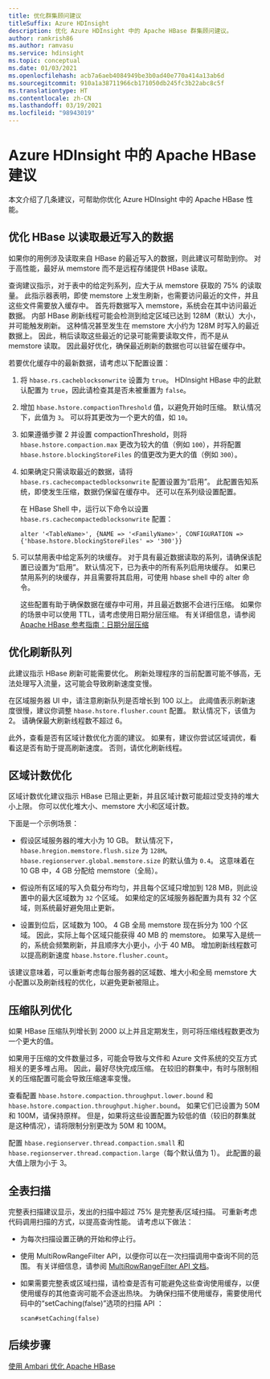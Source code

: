 ```yaml
---
title: 优化群集顾问建议
titleSuffix: Azure HDInsight
description: 优化 Azure HDInsight 中的 Apache HBase 群集顾问建议。
author: ramkrish86
ms.author: ramvasu
ms.service: hdinsight
ms.topic: conceptual
ms.date: 01/03/2021
ms.openlocfilehash: acb7a6aeb4084949be3b0ad40e770a414a13ab6d
ms.sourcegitcommit: 910a1a38711966cb171050db245fc3b22abc8c5f
ms.translationtype: HT
ms.contentlocale: zh-CN
ms.lasthandoff: 03/19/2021
ms.locfileid: "98943019"
---
```

# <a name="apache-hbase-advisories-in-azure-hdinsight"></a>Azure HDInsight 中的 Apache HBase 建议

本文介绍了几条建议，可帮助你优化 Azure HDInsight 中的 Apache HBase 性能。 

## <a name="optimize-hbase-to-read-most-recently-written-data"></a>优化 HBase 以读取最近写入的数据

如果你的用例涉及读取来自 HBase 的最近写入的数据，则此建议可帮助到你。 对于高性能，最好从 memstore 而不是远程存储提供 HBase 读取。

查询建议指示，对于表中的给定列系列，应大于从 memstore 获取的 75% 的读取量。 此指示器表明，即使 memstore 上发生刷新，也需要访问最近的文件，并且这些文件需要放入缓存中。 首先将数据写入 memstore，系统会在其中访问最近数据。 内部 HBase 刷新线程可能会检测到给定区域已达到 128M（默认）大小，并可能触发刷新。 这种情况甚至发生在 memstore 大小约为 128M 时写入的最近数据上。 因此，稍后读取这些最近的记录可能需要读取文件，而不是从 memstore 读取。 因此最好优化，确保最近刷新的数据也可以驻留在缓存中。

若要优化缓存中的最新数据，请考虑以下配置设置：

1. 将 `hbase.rs.cacheblocksonwrite` 设置为 `true`。 HDInsight HBase 中的此默认配置为 `true`，因此请检查其是否未被重置为 `false`。

2. 增加 `hbase.hstore.compactionThreshold` 值，以避免开始时压缩。 默认情况下，此值为 `3`。 可以将其更改为一个更大的值，如 `10`。

3. 如果遵循步骤 2 并设置 compactionThreshold，则将 `hbase.hstore.compaction.max` 更改为较大的值（例如 `100`），并将配置 `hbase.hstore.blockingStoreFiles` 的值更改为更大的值（例如 `300`）。

4. 如果确定只需读取最近的数据，请将 `hbase.rs.cachecompactedblocksonwrite` 配置设置为“启用”。 此配置告知系统，即使发生压缩，数据仍保留在缓存中。 还可以在系列级设置配置。 

   在 HBase Shell 中，运行以下命令以设置 `hbase.rs.cachecompactedblocksonwrite` 配置：
   
   ```
   alter '<TableName>', {NAME => '<FamilyName>', CONFIGURATION => {'hbase.hstore.blockingStoreFiles' => '300'}}
   ```

5. 可以禁用表中给定系列的块缓存。 对于具有最近数据读取的系列，请确保该配置已设置为“启用”。 默认情况下，已为表中的所有系列启用块缓存。 如果已禁用系列的块缓存，并且需要将其启用，可使用 hbase shell 中的 alter 命令。

   这些配置有助于确保数据在缓存中可用，并且最近数据不会进行压缩。 如果你的场景中可以使用 TTL，请考虑使用日期分层压缩。 有关详细信息，请参阅 [Apache HBase 参考指南：日期分层压缩](https://hbase.apache.org/book.html#ops.date.tiered)  

## <a name="optimize-the-flush-queue"></a>优化刷新队列

此建议指示 HBase 刷新可能需要优化。 刷新处理程序的当前配置可能不够高，无法处理写入流量，这可能会导致刷新速度变慢。

在区域服务器 UI 中，请注意刷新队列是否增长到 100 以上。 此阈值表示刷新速度很慢，建议你调整 `hbase.hstore.flusher.count` 配置。 默认情况下，该值为 2。 请确保最大刷新线程数不超过 6。

此外，查看是否有区域计数优化方面的建议。 如果有，建议你尝试区域调优，看看这是否有助于提高刷新速度。 否则，请优化刷新线程。

## <a name="region-count-tuning"></a>区域计数优化

区域计数优化建议指示 HBase 已阻止更新，并且区域计数可能超过受支持的堆大小上限。 你可以优化堆大小、memstore 大小和区域计数。

下面是一个示例场景：

- 假设区域服务器的堆大小为 10 GB。 默认情况下，`hbase.hregion.memstore.flush.size` 为 `128M`。 `hbase.regionserver.global.memstore.size` 的默认值为 `0.4`。 这意味着在 10 GB 中，4 GB 分配给 memstore（全局）。

- 假设所有区域的写入负载分布均匀，并且每个区域只增加到 128 MB，则此设置中的最大区域数为 `32` 个区域。 如果给定的区域服务器配置为具有 32 个区域，则系统最好避免阻止更新。

- 设置到位后，区域数为 100。 4 GB 全局 memstore 现在拆分为 100 个区域。 因此，实际上每个区域只能获得 40 MB 的 memstore。 如果写入是统一的，系统会频繁刷新，并且顺序大小更小，小于 40 MB。 增加刷新线程数可以提高刷新速度 `hbase.hstore.flusher.count`。

该建议意味着，可以重新考虑每台服务器的区域数、堆大小和全局 memstore 大小配置以及刷新线程的优化，以避免更新被阻止。

## <a name="compaction-queue-tuning"></a>压缩队列优化

如果 HBase 压缩队列增长到 2000 以上并且定期发生，则可将压缩线程数更改为一个更大的值。

如果用于压缩的文件数量过多，可能会导致与文件和 Azure 文件系统的交互方式相关的更多堆占用。 因此，最好尽快完成压缩。 在较旧的群集中，有时与限制相关的压缩配置可能会导致压缩速率变慢。

查看配置 `hbase.hstore.compaction.throughput.lower.bound` 和 `hbase.hstore.compaction.throughput.higher.bound`。 如果它们已设置为 50M 和 100M，请保持原样。 但是，如果将这些设置配置为较低的值（较旧的群集就是这种情况），请将限制分别更改为 50M 和 100M。

配置 `hbase.regionserver.thread.compaction.small` 和 `hbase.regionserver.thread.compaction.large`（每个默认值为 1）。
此配置的最大值上限为小于 3。

## <a name="full-table-scan"></a>全表扫描

完整表扫描建议显示，发出的扫描中超过 75% 是完整表/区域扫描。 可重新考虑代码调用扫描的方式，以提高查询性能。 请考虑以下做法：

* 为每次扫描设置正确的开始和停止行。

* 使用 MultiRowRangeFilter API，以便你可以在一次扫描调用中查询不同的范围。 有关详细信息，请参阅 [MultiRowRangeFilter API 文档](https://hbase.apache.org/2.1/apidocs/org/apache/hadoop/hbase/filter/MultiRowRangeFilter.html)。

* 如果需要完整表或区域扫描，请检查是否有可能避免这些查询使用缓存，以便使用缓存的其他查询可能不会逐出热块。 为确保扫描不使用缓存，需要使用代码中的“setCaching(false)”选项的扫描 API ： 

   ```
   scan#setCaching(false)
   ```
   
## <a name="next-steps"></a>后续步骤

[使用 Ambari 优化 Apache HBase](../optimize-hbase-ambari.md)
